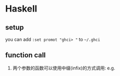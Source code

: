 # Haskell

## setup
you can add `:set promot "ghci> "` to `~/.ghci`

## function call
1. 两个参数的函数可以使用中缀(infix)的方式调用:
e.g. 

